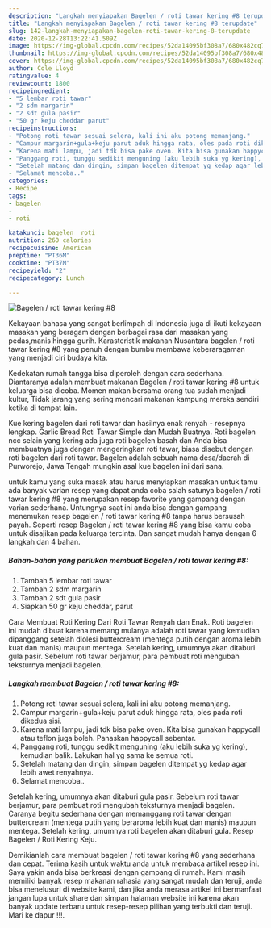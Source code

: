 ```yaml
---
description: "Langkah menyiapakan Bagelen / roti tawar kering #8 terupdate"
title: "Langkah menyiapakan Bagelen / roti tawar kering #8 terupdate"
slug: 142-langkah-menyiapakan-bagelen-roti-tawar-kering-8-terupdate
date: 2020-12-28T13:22:41.509Z
image: https://img-global.cpcdn.com/recipes/52da14095bf308a7/680x482cq70/bagelen-roti-tawar-kering-8-foto-resep-utama.jpg
thumbnail: https://img-global.cpcdn.com/recipes/52da14095bf308a7/680x482cq70/bagelen-roti-tawar-kering-8-foto-resep-utama.jpg
cover: https://img-global.cpcdn.com/recipes/52da14095bf308a7/680x482cq70/bagelen-roti-tawar-kering-8-foto-resep-utama.jpg
author: Cole Lloyd
ratingvalue: 4
reviewcount: 1800
recipeingredient:
- "5 lembar roti tawar"
- "2 sdm margarin"
- "2 sdt gula pasir"
- "50 gr keju cheddar parut"
recipeinstructions:
- "Potong roti tawar sesuai selera, kali ini aku potong memanjang."
- "Campur margarin+gula+keju parut aduk hingga rata, oles pada roti dikedua sisi."
- "Karena mati lampu, jadi tdk bisa pake oven. Kita bisa gunakan happycall atau teflon juga boleh. Panaskan happycall sebentar."
- "Panggang roti, tunggu sedikit menguning (aku lebih suka yg kering), kemudian balik. Lakukan hal yg sama ke semua roti."
- "Setelah matang dan dingin, simpan bagelen ditempat yg kedap agar lebih awet renyahnya."
- "Selamat mencoba.."
categories:
- Recipe
tags:
- bagelen
- 
- roti

katakunci: bagelen  roti 
nutrition: 260 calories
recipecuisine: American
preptime: "PT36M"
cooktime: "PT37M"
recipeyield: "2"
recipecategory: Lunch

---
```



![Bagelen / roti tawar kering #8](https://img-global.cpcdn.com/recipes/52da14095bf308a7/680x482cq70/bagelen-roti-tawar-kering-8-foto-resep-utama.jpg)

Kekayaan bahasa yang sangat berlimpah di Indonesia juga di ikuti kekayaan masakan yang beragam dengan berbagai rasa dari masakan yang pedas,manis hingga gurih. Karasteristik makanan Nusantara bagelen / roti tawar kering #8 yang penuh dengan bumbu membawa keberaragaman yang menjadi ciri budaya kita.


Kedekatan rumah tangga bisa diperoleh dengan cara sederhana. Diantaranya adalah membuat makanan Bagelen / roti tawar kering #8 untuk keluarga bisa dicoba. Momen makan bersama orang tua sudah menjadi kultur, Tidak jarang yang sering mencari makanan kampung mereka sendiri ketika di tempat lain.

Kue kering bagelen dari roti tawar dan hasilnya enak renyah - resepnya lengkap. Garlic Bread Roti Tawar Simple dan Mudah Buatnya. Roti bagelen ncc selain yang kering ada juga roti bagelen basah dan Anda bisa membuatnya juga dengan mengeringkan roti tawar, biasa disebut dengan roti bagelen dari roti tawar. Bagelen adalah sebuah nama desa/daerah di Purworejo, Jawa Tengah mungkin asal kue bagelen ini dari sana.

untuk kamu yang suka masak atau harus menyiapkan masakan untuk tamu ada banyak varian resep yang dapat anda coba salah satunya bagelen / roti tawar kering #8 yang merupakan resep favorite yang gampang dengan varian sederhana. Untungnya saat ini anda bisa dengan gampang menemukan resep bagelen / roti tawar kering #8 tanpa harus bersusah payah.
Seperti resep Bagelen / roti tawar kering #8 yang bisa kamu coba untuk disajikan pada keluarga tercinta. Dan sangat mudah hanya dengan 6 langkah dan 4 bahan.


<!--inarticleads1-->

##### Bahan-bahan yang perlukan membuat Bagelen / roti tawar kering #8:

1. Tambah 5 lembar roti tawar
1. Tambah 2 sdm margarin
1. Tambah 2 sdt gula pasir
1. Siapkan 50 gr keju cheddar, parut


Cara Membuat Roti Kering Dari Roti Tawar Renyah dan Enak. Roti bagelen ini mudah dibuat karena memang mulanya adalah roti tawar yang kemudian dipanggang setelah diolesi buttercream (mentega putih dengan aroma lebih kuat dan manis) maupun mentega. Setelah kering, umumnya akan ditaburi gula pasir. Sebelum roti tawar berjamur, para pembuat roti mengubah teksturnya menjadi bagelen. 

<!--inarticleads2-->

##### Langkah membuat  Bagelen / roti tawar kering #8:

1. Potong roti tawar sesuai selera, kali ini aku potong memanjang.
1. Campur margarin+gula+keju parut aduk hingga rata, oles pada roti dikedua sisi.
1. Karena mati lampu, jadi tdk bisa pake oven. Kita bisa gunakan happycall atau teflon juga boleh. Panaskan happycall sebentar.
1. Panggang roti, tunggu sedikit menguning (aku lebih suka yg kering), kemudian balik. Lakukan hal yg sama ke semua roti.
1. Setelah matang dan dingin, simpan bagelen ditempat yg kedap agar lebih awet renyahnya.
1. Selamat mencoba..


Setelah kering, umumnya akan ditaburi gula pasir. Sebelum roti tawar berjamur, para pembuat roti mengubah teksturnya menjadi bagelen. Caranya begitu sederhana dengan memanggang roti tawar dengan buttercream (mentega putih yang beraroma lebih kuat dan manis) maupun mentega. Setelah kering, umumnya roti bagelen akan ditaburi gula. Resep Bagelen / Roti Kering Keju. 

Demikianlah cara membuat bagelen / roti tawar kering #8 yang sederhana dan cepat. Terima kasih untuk waktu anda untuk membaca artikel resep ini. Saya yakin anda bisa berkreasi dengan gampang di rumah. Kami masih memiliki banyak resep makanan rahasia yang sangat mudah dan teruji, anda bisa menelusuri di website kami, dan jika anda merasa artikel ini bermanfaat jangan lupa untuk share dan simpan halaman website ini karena akan banyak update terbaru untuk resep-resep pilihan yang terbukti dan teruji. Mari ke dapur !!!. 
